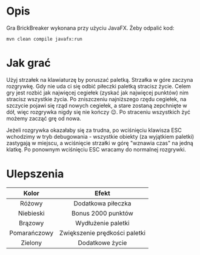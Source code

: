 # Opis
Gra BrickBreaker wykonana przy użyciu JavaFX. Żeby odpalić kod:

`mvn clean compile javafx:run`

# Jak grać
Użyj strzałek na klawiaturzę by poruszać paletką. Strzałka w góre zaczyna rozgrywkę. Gdy nie uda ci się odbić piłeczki paletką stracisz życie. Celem gry jest rozbić jak najwięcej cegiełek (zyskać jak najwięcej punktów) nim stracisz wszystkie życia. Po zniszczeniu najniższego rzędu cegiełek, na szczycie pojawi się rząd nowych cegiełek, a stare zostaną zepchnięte w dół, więc rozgrywka nigdy się nie kończy :wink:. Po straceniu wszystkich żyć możemy zacząć grę od nowa. 

Jeżeli rozgrywka okazałaby się za trudna, po wciśnięciu klawisza ESC wchodzimy w tryb debugowania - wszystkie obiekty (za wyjątkiem paletki) zastygają w miejscu, a wciśnięcie strzałki w górę "wznawia czas" na jedną klatkę. Po ponownym wciśnięciu ESC wracamy do normalnej rozgrywki.


# Ulepszenia

| Kolor        | Efekt                         |
| :-----------:|:-----------------------------:|
| Różowy       | Dodatkowa piłeczka            |
| Niebieski    | Bonus 2000 punktów            |
| Brązowy      | Wydłużenie paletki            |
| Pomarańczowy | Zwiększenie prędkości paletki |
| Zielony      | Dodatkowe życie               |
